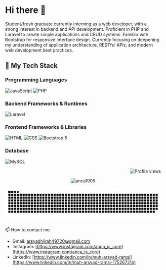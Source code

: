 # Hi there 👋

Student/fresh graduate currently interning as a web developer, with a strong interest in backend and API development.
Proficient in PHP and Laravel to create simple applications and CRUD systems. Familiar with Bootstrap for responsive interface design. Currently focusing on deepening my understanding of application architecture, RESTful APIs, and modern web development best practices.

## 🌱 My Tech Stack

### Programming Languages

![JavaScript](https://img.shields.io/badge/JavaScript-F7DF1E?style=for-the-badge&logo=javascript&logoColor=black)
![PHP](https://img.shields.io/badge/PHP-777BB4?style=for-the-badge&logo=php&logoColor=white)

### Backend Frameworks & Runtimes

![Laravel](https://img.shields.io/badge/Laravel-FF2D20?style=for-the-badge&logo=laravel&logoColor=white)


### Frontend Frameworks & Libraries

![HTML](https://img.shields.io/badge/HTML5-E34F26?style=for-the-badge&logo=html5&logoColor=white)
![CSS](https://img.shields.io/badge/CSS3-1572B6?style=for-the-badge&logo=css3&logoColor=white)
![Bootstrap 5](https://img.shields.io/badge/Bootstrap-7952B3?style=for-the-badge&logo=bootstrap&logoColor=white)

### Database

![MySQL](https://img.shields.io/badge/MySQL-4479A1?style=for-the-badge&logo=mysql&logoColor=white)


<p align="right"> <img src="https://komarev.com/ghpvc/?username=anca1905&color=020079" alt="Profile views" /> </p>
<p align="center">
  <img src="https://github-readme-streak-stats.herokuapp.com/?user=anca1905&theme=tokyonight" alt="anca1905" />
</p>


![](./profile-3d-contrib/github-contribution-grid-snake.svg)


📫 How to contact me:
* Gmail: arsyadhijrah49720@gmail.com
* Instagram: [https://www.instagram.com/anca_is_core](https://www.instagram.com/anca_is_core)
* LinkedIn: [https://www.linkedin.com/in/muh-arsyad-ramsi](https://www.linkedin.com/in/muh-arsyad-ramsi-17526721b)



